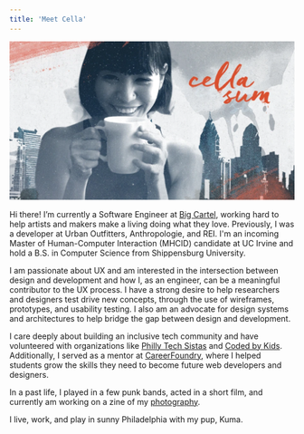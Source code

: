 ```yaml
---
title: 'Meet Cella'
---
```


![Cella Sum](/images/about/cella.png)

Hi there! I’m currently a Software Engineer at [Big Cartel](http://www.bigcartel.com/), working hard to help artists and makers make a living doing what they love.  Previously, I was a developer at Urban Outfitters, Anthropologie, and REI.  I'm an incoming Master of Human-Computer Interaction (MHCID) candidate at UC Irvine and hold a B.S. in Computer Science from Shippensburg University.

I am passionate about UX and am interested in the intersection between design and development and how I, as an engineer, can be a meaningful contributor to the UX process.  I have a strong desire to help researchers and designers test drive new concepts, through the use of wireframes, prototypes, and usability testing.  I also am an advocate for design systems and architectures to help bridge the gap between design and development.

I care deeply about building an inclusive tech community and have volunteered with organizations like [Philly Tech Sistas](https://www.phillytechsistas.org/) and [Coded by Kids](https://www.codedbykids.com/).  Additionally, I served as a mentor at [CareerFoundry](https://careerfoundry.com/en/home), where I helped students grow the skills they need to become future web developers and designers.

In a past life, I played in a few punk bands, acted in a short film, and currently am working on a zine of my [photography](https://www.instagram.com/cellamonet/).

I live, work, and play in sunny Philadelphia with my pup, Kuma.

